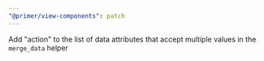 ```yaml
---
"@primer/view-components": patch
---
```


Add "action" to the list of data attributes that accept multiple values in the `merge_data` helper
